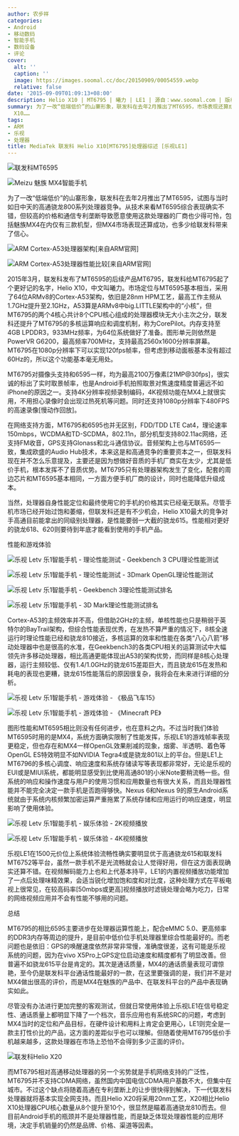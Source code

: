```yaml
---
author: 农步祥
categories:
- Android
- 移动数码
- 智能手机
- 数码设备
- 评论
cover:
  alt: ''
  caption: ''
  image: https://images.soomal.cc/doc/20150909/00054559.webp
  relative: false
date: '2015-09-09T01:09:13+08:00'
description: Helio X10 | MT6795 | 曦力 | LE1 | 源自：www.soomal.com | 版权：原创 |  平均/总评分：07.79/148
summary: 为了一改“低端低价”的山寨形象，联发科在去年2月推出了MT6595，市场表现还算成功，也多少给联发科带来了信心。2015年3月，联发科发布了MT6595的后续产品MT6795，市场定位基本相当，还给MT6795配了个时髦点的名字，Helio
  X10……
tags:
- ARM
- 乐视
- 处理器
title: MediaTek 联发科 Helio X10[MT6795]处理器综述 [乐视LE1]
---
```


![联发科MT6595](https://images.soomal.cc/doc/20141029/00047054_01.webp)



![Meizu 魅族 MX4智能手机](https://images.soomal.cc/doc/20140909/00045750_01.webp)



为了一改“低端低价”的山寨形象，联发科在去年2月推出了MT6595，试图与当时如日中天的高通骁龙800系列处理器竞争。从技术来看MT6595综合表现确实不错，但较高的价格和通信专利垄断导致愿意使用这款处理器的厂商也少得可怜，包括魅族MX4在内仅有三款机型，但MX4市场表现还算成功，也多少给联发科带来了信心。



![ARM Cortex-A53处理器架构[来自ARM官网]](https://images.soomal.cc/doc/20150112/00048694_01.webp)



![ARM Cortex-A53处理器性能比较[来自ARM官网]](https://images.soomal.cc/doc/20150112/00048695_01.webp)



2015年3月，联发科发布了MT6595的后续产品MT6795，联发科给MT6795起了个更好记的名字，Helio X10，中文叫曦力。市场定位与MT6595基本相当，采用了64位ARMv8的Cortex-A53架构，依旧是28nm HPM工艺，最高工作主频从1.7GHz提升至2.1GHz，A53算是ARMv8中big.LITTLE架构中的“小核”，但MT6795的两个4核心共计8个CPU核心组成的处理器模块无大小主次之分，联发科还提升了MT6795的多核运算响应和调度机制，称为CorePilot。内存支持至4GB LPDDR3，933MHz频率，为64位系统做好了准备。图形单元则依然是PowerVR G6200，最高频率700MHz，支持最高2560x1600分辨率屏幕。MT6795在1080p分辨率下可以实现120fps帧率，但考虑到移动面板基本没有超过60Hz的，所以这个功能基本毫无用处。



MT6795对摄像头支持和6595一样，均为最高2100万像素[21MP@30fps]，很实诚的标出了实时取景帧率，也是Android手机拍照取景对焦速度精度普遍远不如iPhone的原因之一。支持4K分辨率视频录制编码，4K视频功能在MX4上就很实用，不用担心录像时会出现过热死机等问题。同时还支持1080p分辨率下480FPS的高速录像[慢动作回放]。



在网络支持方面，MT6795和6595也并无区别，FDD/TDD LTE Cat4，理论速率150mbps，WCDMA和TD-SCDMA，802.11n，部分机型支持802.11ac网络，还支持FM收音，GPS支持Glonass和北斗通信协议。音频架构上也与MT6595一致，集成欧盛的Audio Hub技术，本来这是和高通竞争的重要资本之一，但联发科现在并不怎么乐意提及，主要还是因为想做好音质的手机厂商实在太少，尤其是低价手机，根本发挥不了音质优势。MT6795只有处理器架构发生了变化，配套的周边芯片和MT6595基本相同，一方面方便手机厂商的设计，同时也能降低升级成本。



当然，处理器自身性能定位和最终使用它的手机的价格其实已经毫无联系。尽管手机市场已经开始过饱和萎缩，但联发科还是有不少机会，Helio X10最大的竞争对手高通目前能拿出的同级别处理器，是性能要弱一大截的骁龙615。性能相对更好的骁龙618、620则要待到年底才能看到使用的手机产品。



性能和游戏体验



![乐视 Letv 乐1智能手机 - 理论性能测试 - Geekbench 3 CPU理论性能测试](https://images.soomal.cc/doc/20150909/00054551_01.webp)



![乐视 Letv 乐1智能手机 - 理论性能测试 - 3Dmark OpenGL理论性能测试](https://images.soomal.cc/doc/20150909/00054552_01.webp)



![乐视 Letv 乐1智能手机 - Geekbench 3理论性能测试排名](https://images.soomal.cc/doc/20150909/00054553_01.webp)



![乐视 Letv 乐1智能手机 - 3D Mark理论性能测试排名](https://images.soomal.cc/doc/20150909/00054554_01.webp)



Cortex-A53的主频效率并不高，但借助2GHz的主频，单核性能也只是稍弱于英特尔的BayTrail架构，但综合性能表现优秀，在发热不算严重的情况下，8核全速运行时理论性能已经和骁龙810接近，多核运算的效率和性能在各类“八心八箭”移动处理器中也是很高的水准，在Geekbench3的各类CPU相关的运算测试中大幅领先许多移动处理器，相比高通更能体现出A53的架构优势，而同样是8核心处理器，运行主频较低、仅有1.4/1.0GHz的骁龙615差距巨大，而且骁龙615在发热和耗电的表现也更糟，骁龙615性能落后的原因很复杂，我将会在未来进行详细的分析。



![乐视 Letv 乐1智能手机 - 游戏体验 - 《极品飞车15》](https://images.soomal.cc/doc/20150909/00054555_01.webp)



![乐视 Letv 乐1智能手机 - 游戏体验 - 《Minecraft PE》](https://images.soomal.cc/doc/20150909/00054556_01.webp)



图形性能和MT6595相比则没有任何进步，也在意料之内。不过当时我们体验MT6595时用的是MX4，系统方面确实限制了性能发挥，乐视LE1的游戏帧率表现更稳定，但也存在和MX4一样OpenGL效果削减的现象，烟雾、半透明、着色等OpenGL ES特效明显不如NVIDIA Tegra4或是骁龙801以上的平台。但是LE1上MT6796的多核心调度、响应速度和系统存储读写等表现都非常好，无论是乐视的EUI或是MIUI系统，都能明显感受到比使用高通801的小米Note要稍流畅一些。但系统的响应和操作速度与用户的使用习惯和应用数量也有很大关系，而且处理器性能并不能完全决定一款手机是否跑得够快。Nexus 6和Nexus 9的原生Android系统就由于系统内核频繁加密运算严重拖累了系统存储和应用运行的响应速度，明显影响了使用体验。



![乐视 Letv 乐1智能手机 - 娱乐体验 - 2K视频播放](https://images.soomal.cc/doc/20150909/00054557_01.webp)



![乐视 Letv 乐1智能手机 - 娱乐体验 - 4K视频播放](https://images.soomal.cc/doc/20150909/00054558_01.webp)



乐视LE1在1500元价位上系统体验流畅性确实要明显优于高通骁龙615和联发科MT6752等平台，虽然一款手机不是光流畅就会让人觉得好用，但在这方面表现确实还算不错。在视频解码能力上也和上代基本持平，LE1的内置视频播放功能增加了一点后处理味精效果，会适当锐化增加饱和度和对比度，这种处理方式在平板电视上很常见，在较高码率[50mbps或更高]视频播放时滤镜处理会略为吃力，日常的网络视频应用并不会有性能不够用的问题。



总结



MT6795的相比6595主要进步在处理器运算性能上，配合eMMC 5.0、更高频率的DDR3内存等周边的提升，是目前中低价位手机处理器里综合性能最好的。而老问题也是依旧：GPS的唤醒速度依然非常非常慢，准确度很差，这有可能是乐视系统的问题，因为在vivo X5Pro上GPS定位启动速度和精度都有了明显改善。但普遍不如骁龙615平台是肯定的。其次是通话质量，MX4的通话质量表现可谓惊艳，至今仍是联发科平台通话性能最好的一款，在这里要强调的是，我们并不是对MX4做出很高的评价，而是MX4在魅族的产品中、在联发科平台的产品中表现确实如此。



尽管没有办法进行更加完整的客观测试，但就日常使用体验上乐视LE1在信号稳定性、通话质量上都明显下降了一个档次，音乐应用也有系统SRC的问题，考虑到MX4当时的定位和产品目标，在硬件设计和用料上肯定会更用心，LE1则完全是一款主打性价比的产品，这方面的差距似乎也可以理解。但随着使用MT6795低价手机越来越多，这款处理器在市场上恐怕不会得到多少正面的评价。



![联发科Helio X20](https://images.soomal.cc/doc/20150909/00054560.webp)



而MT6795相对高通移动处理器的另一个劣势就是手机网络支持的广泛性，MT6795并不支持CDMA网络，虽然国内中国电信CDMA用户基数不大，但集中在城市。不过这个缺点将随着高通在专利垄断上的让步很快得到解决，下一代联发科处理器就将基本实现全网支持。而且Helio X20将采用20nm工艺，X20相比Helio X10处理器CPU核心数量从8个提升至10个，很显然是瞄着高通骁龙810而去。但目前Android手机的瓶颈并不是处理器性能，而是缺乏体现处理器性能的应用环境，决定手机销量的仍然是品牌、价格、渠道等因素。